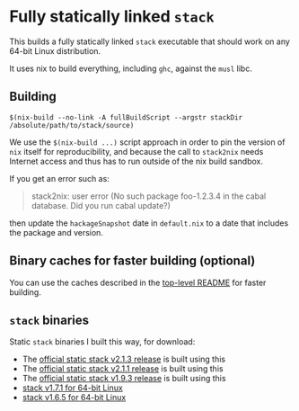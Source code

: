 # Fully statically linked `stack`

This builds a fully statically linked `stack` executable that should work on any 64-bit Linux distribution.

It uses nix to build everything, including `ghc`, against the `musl` libc.

## Building

```
$(nix-build --no-link -A fullBuildScript --argstr stackDir /absolute/path/to/stack/source)
```

We use the `$(nix-build ...)` script approach in order to pin the version of `nix` itself for reproducibility, and because the call to `stack2nix` needs Internet access and thus has to run outside of the nix build sandbox.

If you get an error such as:

> stack2nix: user error (No such package foo-1.2.3.4 in the cabal database. Did you run cabal update?)

then update the `hackageSnapshot` date  in `default.nix` to a date that includes the package and version.

## Binary caches for faster building (optional)

You can use the caches described in the [top-level README](../README.md#binary-caches-for-faster-building-optional) for faster building.

## `stack` binaries

Static `stack` binaries I built this way, for download:

* The [official static stack v2.1.3 release](https://github.com/commercialhaskell/stack/releases/tag/v2.1.3) is built using this
* The [official static stack v2.1.1 release](https://github.com/commercialhaskell/stack/releases/tag/v2.1.1) is built using this
* The [official static stack v1.9.3 release](https://github.com/commercialhaskell/stack/releases/tag/v1.9.3) is built using this
* [stack v1.7.1 for 64-bit Linux](https://github.com/nh2/stack/releases/tag/v1.6.5)
* [stack v1.6.5 for 64-bit Linux](https://github.com/nh2/stack/releases/tag/v1.6.5)
